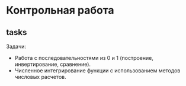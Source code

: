 # Контрольная работа

## tasks

Задачи:

- Работа с последовательностями из 0 и 1 (построение, инвертирование, сравнение).
- Численное интегрирование функции с использованием методов числовых расчетов.
